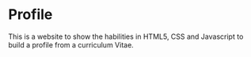 # Profile
This is a website to show the habilities in HTML5, CSS and Javascript to build a profile from a curriculum Vitae.

